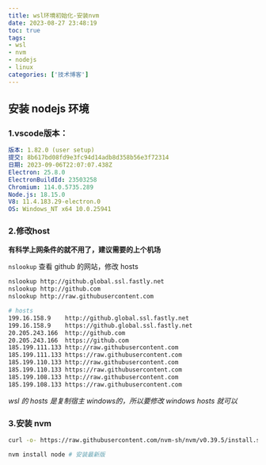 ```yaml
---
title: wsl环境初始化-安装nvm
date: 2023-08-27 23:48:19
toc: true
tags:
- wsl
- nvm
- nodejs
- linux
categories: ['技术博客']
---
```


## 安装 nodejs 环境

### 1.vscode版本：
```yml
版本: 1.82.0 (user setup)
提交: 8b617bd08fd9e3fc94d14adb8d358b56e3f72314
日期: 2023-09-06T22:07:07.438Z
Electron: 25.8.0
ElectronBuildId: 23503258
Chromium: 114.0.5735.289
Node.js: 18.15.0
V8: 11.4.183.29-electron.0
OS: Windows_NT x64 10.0.25941
```

### 2.修改host 
**有科学上网条件的就不用了，建议需要的上个机场**

`nslookup` 查看 github 的网站，修改 hosts
```bash
nslookup http://github.global.ssl.fastly.net
nslookup http://github.com
nslookup http://raw.githubusercontent.com

# hosts
199.16.158.9    http://github.global.ssl.fastly.net
199.16.158.9    https://github.global.ssl.fastly.net
20.205.243.166  http://github.com
20.205.243.166  https://github.com
185.199.111.133 http://raw.githubusercontent.com
185.199.111.133 https://raw.githubusercontent.com
185.199.110.133 http://raw.githubusercontent.com
185.199.110.133 https://raw.githubusercontent.com
185.199.108.133 http://raw.githubusercontent.com
185.199.108.133 https://raw.githubusercontent.com

```

*wsl 的 hosts 是复制宿主 windows的，所以要修改 windows hosts 就可以*

### 3.安装 nvm
```bash
curl -o- https://raw.githubusercontent.com/nvm-sh/nvm/v0.39.5/install.sh | bash

nvm install node # 安装最新版
```

